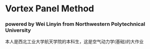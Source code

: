 # Vortex Panel Method

### powered by Wei Linyin from Northwestern Polytechnical University 

本人是西北工业大学航天学院的本科生，这是空气动力学(基础)的大作业
